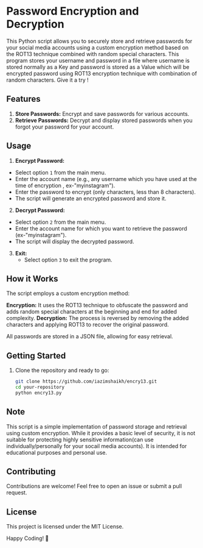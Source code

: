 # Password Encryption and Decryption

This Python script allows you to securely store and retrieve passwords for your social media accounts using a custom encryption method based on the ROT13 technique combined with random special characters. This program stores your username and password in a file where username is stored normally as a Key and password is stored as a Value which will be encrypted password using ROT13 encryption technique with combination of random characters. Give it a try !

## Features

1. **Store Passwords:** Encrypt and save passwords for various accounts.
2. **Retrieve Passwords:** Decrypt and display stored passwords when you forgot your password for your account.


## Usage

1. **Encrypt Password:**
  - Select option `1` from the main menu.
  - Enter the account name (e.g., any username which you have used at the time of encryption , ex-"myinstagram").
  - Enter the password to encrypt (only characters, less than 8 characters).
  - The script will generate an encrypted password and store it.


2. **Decrypt Password:**
  - Select option `2` from the main menu.
  - Enter the account name for which you want to retrieve the password (ex-"myinstagram").
  - The script will display the decrypted password.

3. **Exit:**
   - Select option `3` to exit the program.

## How it Works

The script employs a custom encryption method:

**Encryption:** It uses the ROT13 technique to obfuscate the password and adds random special characters at the beginning and end for added complexity.
**Decryption:** The process is reversed by removing the added characters and applying ROT13 to recover the original password.

All passwords are stored in a JSON file, allowing for easy retrieval.

## Getting Started

1. Clone the repository and ready to go:
   ```bash
   git clone https://github.com/iazimshaikh/encry13.git
   cd your-repository
   python encry13.py

## Note
This script is a simple implementation of password storage and retrieval using custom encryption. While it provides a basic level of security, it is not suitable for protecting highly sensitive information(can use individually/personally for your socail media accounts). It is intended for educational purposes and personal use.

## Contributing
Contributions are welcome! Feel free to open an issue or submit a pull request.

## License
This project is licensed under the MIT License.

Happy Coding! 🚀
